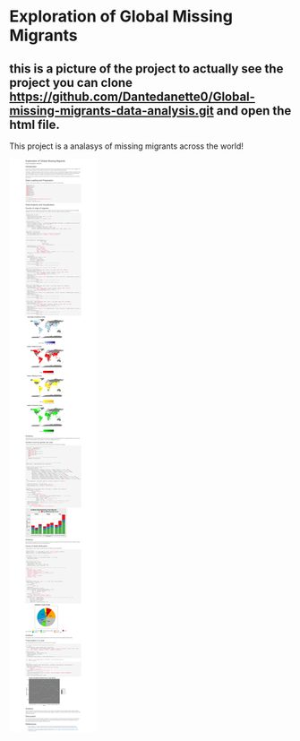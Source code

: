 # Exploration of Global Missing Migrants
## this is a picture of the project to actually see the project you can clone https://github.com/Dantedanette0/Global-missing-migrants-data-analysis.git and open the html file.

This project is a analasys of missing migrants across the world!

![Exploration of Global Missing Migrants](Exploration%20of%20Global%20Missing%20Migrants.png)
